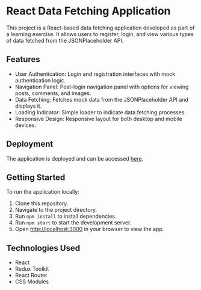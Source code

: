 # React Data Fetching Application

This project is a React-based data fetching application developed as part of a learning exercise. It allows users to register, login, and view various types of data fetched from the JSONPlaceholder API.

## Features

- User Authentication: Login and registration interfaces with mock authentication logic.
- Navigation Panel: Post-login navigation panel with options for viewing posts, comments, and images.
- Data Fetching: Fetches mock data from the JSONPlaceholder API and displays it.
- Loading Indicator: Simple loader to indicate data fetching processes.
- Responsive Design: Responsive layout for both desktop and mobile devices.

## Deployment

The application is deployed and can be accessed [here](https://norayrohanyan.github.io/data-fetch-app/).

## Getting Started

To run the application locally:

1. Clone this repository.
2. Navigate to the project directory.
3. Run `npm install` to install dependencies.
4. Run `npm start` to start the development server.
5. Open [http://localhost:3000](http://localhost:3000) in your browser to view the app.

## Technologies Used

- React
- Redux Toolkit
- React Router
- CSS Modules
